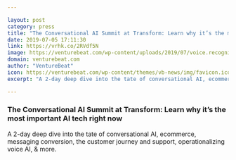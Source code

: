 ```yaml
---

layout: post
category: press
title: "The Conversational AI Summit at Transform: Learn why it’s the most important AI tech right now"
date: 2019-07-05 17:11:30
link: https://vrhk.co/2RVdf5N
image: https://venturebeat.com/wp-content/uploads/2019/07/voice.recognitoin.GettyImages-1140226621.jpg?w=1200&strip=all
domain: venturebeat.com
author: "VentureBeat"
icon: https://venturebeat.com/wp-content/themes/vb-news/img/favicon.ico
excerpt: "A 2-day deep dive into the tate of conversational AI, ecommerce, messaging conversion, the customer journey and support, operationalizing voice AI, &amp; more."

---
```


### The Conversational AI Summit at Transform: Learn why it’s the most important AI tech right now

A 2-day deep dive into the tate of conversational AI, ecommerce, messaging conversion, the customer journey and support, operationalizing voice AI, &amp; more.
